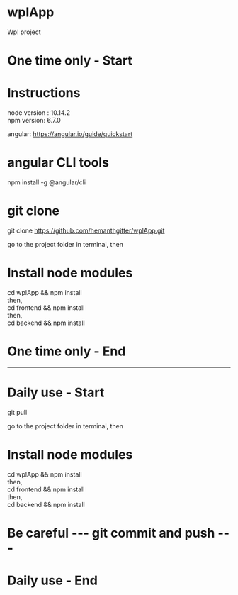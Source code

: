 # wplApp
Wpl project

# One time only - Start ###########################
# Instructions
node version : 10.14.2  
npm version: 6.7.0  

angular: https://angular.io/guide/quickstart  
# angular CLI tools  
npm install -g @angular/cli  

# git clone  
git clone https://github.com/hemanthgitter/wplApp.git  

go to the project folder in terminal, then  
# Install node modules  
cd wplApp && npm install  
then,  
cd frontend && npm install  
then,  
cd backend && npm install  

# One time only - End ###########################
 
 -----------------------------------------------------------------------------------------

# Daily use - Start ###########################
git pull

go to the project folder in terminal, then  
# Install node modules  
cd wplApp && npm install  
then,  
cd frontend && npm install  
then,  
cd backend && npm install  

# Be careful --- git commit and push ---

# Daily use - End ###########################